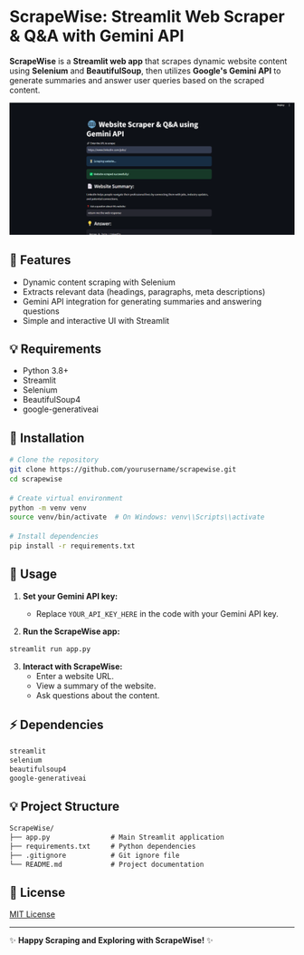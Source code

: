 # ScrapeWise: Streamlit Web Scraper & Q&A with Gemini API

**ScrapeWise** is a **Streamlit web app** that scrapes dynamic website content using **Selenium** and **BeautifulSoup**, then utilizes **Google's Gemini API** to generate summaries and answer user queries based on the scraped content.
<p align="center">
  <img width="1000" alt="Wise" src="https://github.com/amandeepsingh29/ScrapeWise/blob/main/Wise.png">
</p>

## 🚀 Features
- Dynamic content scraping with Selenium
- Extracts relevant data (headings, paragraphs, meta descriptions)
- Gemini API integration for generating summaries and answering questions
- Simple and interactive UI with Streamlit

## 💡 Requirements
- Python 3.8+
- Streamlit
- Selenium
- BeautifulSoup4
- google-generativeai

## 🔧 Installation
```bash
# Clone the repository
git clone https://github.com/yourusername/scrapewise.git
cd scrapewise

# Create virtual environment
python -m venv venv
source venv/bin/activate  # On Windows: venv\\Scripts\\activate

# Install dependencies
pip install -r requirements.txt
```

## 📝 Usage
1. **Set your Gemini API key:**
   - Replace `YOUR_API_KEY_HERE` in the code with your Gemini API key.

2. **Run the ScrapeWise app:**
```bash
streamlit run app.py
```

3. **Interact with ScrapeWise:**
   - Enter a website URL.
   - View a summary of the website.
   - Ask questions about the content.

## ⚡ Dependencies
```plaintext
streamlit
selenium
beautifulsoup4
google-generativeai
```

## 💡 Project Structure
```
ScrapeWise/
├── app.py               # Main Streamlit application
├── requirements.txt     # Python dependencies
├── .gitignore           # Git ignore file
└── README.md            # Project documentation
```

## 📄 License
[MIT License](LICENSE)

---

✨ **Happy Scraping and Exploring with ScrapeWise!** ✨
